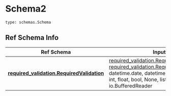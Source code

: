 # Schema2
```
type: schemas.Schema
```

## Ref Schema Info
Ref Schema | Input Type | Output Type
---------- | ---------- | -----------
[**required_validation.RequiredValidation**](../../../../../../../components/schema/required_validation.md) | [required_validation.RequiredValidationDictInput](../../../../../../../components/schema/required_validation.md#requiredvalidationdictinput), [required_validation.RequiredValidationDict](../../../../../../../components/schema/required_validation.md#requiredvalidationdict), str, datetime.date, datetime.datetime, uuid.UUID, int, float, bool, None, list, tuple, bytes, io.FileIO, io.BufferedReader | [required_validation.RequiredValidationDict](../../../../../../../components/schema/required_validation.md#requiredvalidationdict), str, float, int, bool, None, tuple, bytes, io.FileIO
